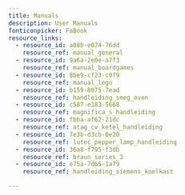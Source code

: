 ```yaml
---
title: Manuals
description: User Manuals
fonticonpicker: FaBook
resource_links:
  - resource_id: a08b-e074-76dd
    resource_ref: manual_general
  - resource_id: 9a6a-2e0e-a7f3
    resource_ref: manual_boardgames
  - resource_id: 8be9-cf23-c0f9
    resource_ref: manual_lego
  - resource_id: b159-8075-7ead
    resource_ref: handleiding_smeg_oven
  - resource_id: c587-e183-5668
    resource_ref: magnifica_s_handleiding
  - resource_id: fbba-af62-21dc
    resource_ref: atag_cv_ketel_handleiding
  - resource_id: 7e3b-d3cb-0e20
    resource_ref: lutec_pepper_lamp_handleiding
  - resource_id: 36a8-f795-f3db
    resource_ref: braun_series_3
  - resource_id: e75a-7d65-1a79
    resource_ref: handleiding_siemens_koelkast

---
```


















